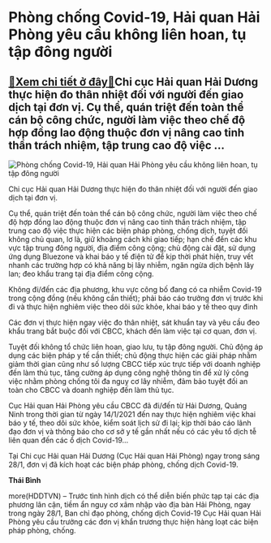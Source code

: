 Phòng chống Covid-19, Hải quan Hải Phòng yêu cầu không liên hoan, tụ tập đông người
===================================================================================

[:gift:Xem chi tiết ở đây:gift:](https://hddtvn.com/phong-chong-covid-19-hai-quan-hai-phong-yeu-cau-khong-lien-hoan-tu-tap-dong-nguoi/)Chi cục Hải quan Hải Dương thực hiện đo thân nhiệt đối với người đến giao dịch tại đơn vị. Cụ thể, quán triệt đến toàn thể cán bộ công chức, người làm việc theo chế độ hợp đồng lao động thuộc đơn vị nâng cao tinh thần trách nhiệm, tập trung cao độ việc …
--------------------------------------------------------------------------------------------------------------------------------------------------------------------------------------------------------------------------------------------------------------





![Phòng chống Covid-19, Hải quan Hải Phòng yêu cầu không liên hoan, tụ tập đông người](https://hddtvn.com/wp-content/uploads/2021/01/0502_z2301586445002_24c885ad44c848ecfb8613315c1024be.jpg "Phòng chống Covid-19, Hải quan Hải Phòng yêu cầu không liên hoan, tụ tập đông người")


Chi cục Hải quan Hải Dương thực hiện đo thân nhiệt đối với người đến giao dịch tại đơn vị.



Cụ thể, quán triệt đến toàn thể cán bộ công chức, người làm việc theo chế độ hợp đồng lao động thuộc đơn vị nâng cao tinh thần trách nhiệm, tập trung cao độ việc thực hiện các biện pháp phòng, chống dịch, tuyệt đối không chủ quan, lơ là, giữ khoảng cách khi giao tiếp; hạn chế đến các khu vực tập trung đông người, địa điểm công cộng; chủ động cài đặt, sử dụng ứng dụng Bluezone và khai báo y tế điện tử để kịp thời phát hiện, truy vết nhanh các trường hợp có khả năng bị lây nhiễm, ngăn ngừa dịch bệnh lây lan; đeo khẩu trang tại địa điểm công cộng.


Không đi/đến các địa phương, khu vực công bố đang có ca nhiễm Covid-19 trong cộng đồng (nếu không cần thiết); phải báo cáo trưởng đơn vị trước khi đi và thực hiện nghiêm việc theo dõi sức khỏe, khai báo y tế theo quy đinh


Các đơn vị thực hiện ngay việc đo thân nhiệt, sát khuẩn tay và yêu cầu đeo khẩu trang bắt buộc đối với CBCC, khách đến làm việc tại cơ quan, đơn vị.


Tuyệt đối không tổ chức liên hoan, giao lưu, tụ tập đông người. Chủ động áp dụng các biện pháp y tế cần thiết; chủ động thực hiện các giải pháp nhằm giảm thời gian cũng như số lượng CBCC tiếp xúc trực tiếp với doanh nghiệp đến làm thủ tục, tăng cường áp dụng công nghệ thông tin để xử lý công việc nhằm phòng chống tôi đa nguy cơ lây nhiễm, đảm bảo tuyệt đối an toàn cho CBCC và doanh nghiệp đến làm thủ tục.


Cục Hải quan Hải Phòng yêu cầu CBCC đã đi/đến từ Hải Dương, Quảng Ninh trong thời gian từ ngày 14/1/2021 đến nay thực hiện nghiêm việc khai báo y tế, theo dõi sức khỏe, kiểm soát lịch sử đi lại; kịp thời báo cáo lãnh đạo đơn vị và thông báo cho cơ sở y tế gần nhất nếu có các yêu tổ dịch tễ liên quan đến các ổ dịch Covid-19…


Tại Chi cục Hải quan Hải Dương (Cục Hải quan Hải Phòng) ngay trong sáng 28/1, đơn vị đã kích hoạt các biện pháp phòng, chống dịch Covid-19.




**Thái Bình**



more(HDDTVN) – Trước tình hình dịch có thể diễn biến phức tạp tại các địa phương lân cận, tiềm ẩn nguy cơ xâm nhập vào địa bàn Hải Phòng, ngay trong ngày 28/1, Ban chỉ đạo phòng, chống dịch Covid-19 Cục Hải quan Hải Phòng yêu cầu trưởng các đơn vị khẩn trương thực hiện hàng loạt các biện pháp phòng, chống.

